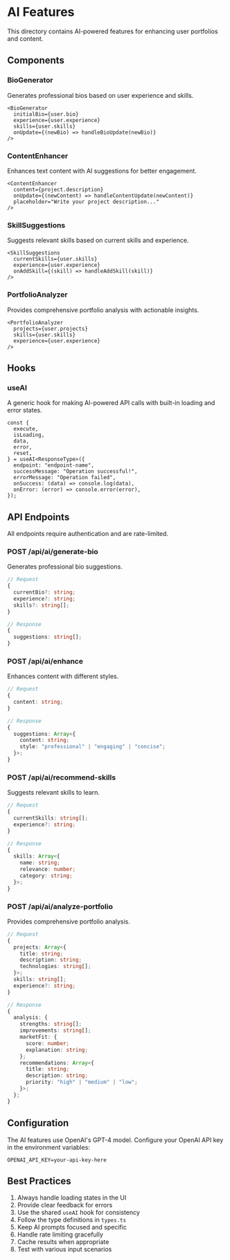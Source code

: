 # AI Features

This directory contains AI-powered features for enhancing user portfolios and content.

## Components

### BioGenerator
Generates professional bios based on user experience and skills.
```tsx
<BioGenerator
  initialBio={user.bio}
  experience={user.experience}
  skills={user.skills}
  onUpdate={(newBio) => handleBioUpdate(newBio)}
/>
```

### ContentEnhancer
Enhances text content with AI suggestions for better engagement.
```tsx
<ContentEnhancer
  content={project.description}
  onUpdate={(newContent) => handleContentUpdate(newContent)}
  placeholder="Write your project description..."
/>
```

### SkillSuggestions
Suggests relevant skills based on current skills and experience.
```tsx
<SkillSuggestions
  currentSkills={user.skills}
  experience={user.experience}
  onAddSkill={(skill) => handleAddSkill(skill)}
/>
```

### PortfolioAnalyzer
Provides comprehensive portfolio analysis with actionable insights.
```tsx
<PortfolioAnalyzer
  projects={user.projects}
  skills={user.skills}
  experience={user.experience}
/>
```

## Hooks

### useAI
A generic hook for making AI-powered API calls with built-in loading and error states.
```tsx
const {
  execute,
  isLoading,
  data,
  error,
  reset,
} = useAI<ResponseType>({
  endpoint: "endpoint-name",
  successMessage: "Operation successful!",
  errorMessage: "Operation failed",
  onSuccess: (data) => console.log(data),
  onError: (error) => console.error(error),
});
```

## API Endpoints

All endpoints require authentication and are rate-limited.

### POST /api/ai/generate-bio
Generates professional bio suggestions.
```typescript
// Request
{
  currentBio?: string;
  experience?: string;
  skills?: string[];
}

// Response
{
  suggestions: string[];
}
```

### POST /api/ai/enhance
Enhances content with different styles.
```typescript
// Request
{
  content: string;
}

// Response
{
  suggestions: Array<{
    content: string;
    style: "professional" | "engaging" | "concise";
  }>;
}
```

### POST /api/ai/recommend-skills
Suggests relevant skills to learn.
```typescript
// Request
{
  currentSkills: string[];
  experience?: string;
}

// Response
{
  skills: Array<{
    name: string;
    relevance: number;
    category: string;
  }>;
}
```

### POST /api/ai/analyze-portfolio
Provides comprehensive portfolio analysis.
```typescript
// Request
{
  projects: Array<{
    title: string;
    description: string;
    technologies: string[];
  }>;
  skills: string[];
  experience?: string;
}

// Response
{
  analysis: {
    strengths: string[];
    improvements: string[];
    marketFit: {
      score: number;
      explanation: string;
    };
    recommendations: Array<{
      title: string;
      description: string;
      priority: "high" | "medium" | "low";
    }>;
  };
}
```

## Configuration

The AI features use OpenAI's GPT-4 model. Configure your OpenAI API key in the environment variables:

```env
OPENAI_API_KEY=your-api-key-here
```

## Best Practices

1. Always handle loading states in the UI
2. Provide clear feedback for errors
3. Use the shared `useAI` hook for consistency
4. Follow the type definitions in `types.ts`
5. Keep AI prompts focused and specific
6. Handle rate limiting gracefully
7. Cache results when appropriate
8. Test with various input scenarios 